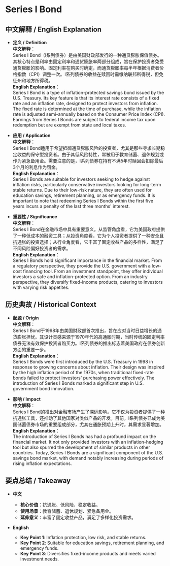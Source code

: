 # Series I Bond

## 中文解释 / English Explanation

* **定义 / Definition**  
  **中文解释**：  
  Series I Bond（I系列债券）是由美国财政部发行的一种通货膨胀保值债券。其核心特点是利率由固定利率和通货膨胀率两部分组成，旨在保护投资者免受通货膨胀的影响。固定利率在购买时确定，而通货膨胀率每半年根据消费者价格指数（CPI）调整一次。I系列债券的收益在赎回时需缴纳联邦所得税，但免征州和地方所得税。  
  **English Explanation**：  
  Series I Bond is a type of inflation-protected savings bond issued by the U.S. Treasury. Its key feature is that its interest rate consists of a fixed rate and an inflation rate, designed to protect investors from inflation. The fixed rate is determined at the time of purchase, while the inflation rate is adjusted semi-annually based on the Consumer Price Index (CPI). Earnings from Series I Bonds are subject to federal income tax upon redemption but are exempt from state and local taxes.

* **应用 / Application**  
  **中文解释**：  
  Series I Bond适用于希望抵御通货膨胀风险的投资者，尤其是那些寻求长期稳定收益的保守型投资者。由于其低风险特性，常被用于教育储蓄、退休规划或作为紧急备用金。需要注意的是，I系列债券在持有不满5年时赎回会扣除最后3个月的利息作为罚金。  
  **English Explanation**：  
  Series I Bonds are suitable for investors seeking to hedge against inflation risks, particularly conservative investors looking for long-term stable returns. Due to their low-risk nature, they are often used for education savings, retirement planning, or as emergency funds. It is important to note that redeeming Series I Bonds within the first five years incurs a penalty of the last three months' interest.

* **重要性 / Significance**  
  **中文解释**：  
  Series I Bond在金融市场中具有重要意义。从监管角度看，它为美国政府提供了一种低成本的融资工具；从投资角度看，它为个人投资者提供了一种安全且抗通胀的投资选择；从行业角度看，它丰富了固定收益产品的多样性，满足了不同风险偏好投资者的需求。  
  **English Explanation**：  
  Series I Bonds hold significant importance in the financial market. From a regulatory perspective, they provide the U.S. government with a low-cost financing tool. From an investment standpoint, they offer individual investors a safe and inflation-protected option. From an industry perspective, they diversify fixed-income products, catering to investors with varying risk appetites.

## 历史典故 / Historical Context

* **起源 / Origin**  
  **中文解释**：  
  Series I Bond于1998年由美国财政部首次推出，旨在应对当时日益增长的通货膨胀担忧。其设计灵感来源于1970年代的高通胀时期，当时传统的固定利率债券无法有效保护投资者购买力。I系列债券的推出标志着美国政府在债券创新方面的重要一步。  
  **English Explanation**：  
  Series I Bonds were first introduced by the U.S. Treasury in 1998 in response to growing concerns about inflation. Their design was inspired by the high inflation period of the 1970s, when traditional fixed-rate bonds failed to protect investors' purchasing power effectively. The introduction of Series I Bonds marked a significant step in U.S. government bond innovation.

* **影响 / Impact**  
  **中文解释**：  
  Series I Bond的推出对金融市场产生了深远影响。它不仅为投资者提供了一种抗通胀工具，还推动了其他国家对类似产品的开发。目前，I系列债券已成为美国储蓄债券市场的重要组成部分，尤其在通胀预期上升时，其需求显著增加。  
  **English Explanation**：  
  The introduction of Series I Bonds has had a profound impact on the financial market. It not only provided investors with an inflation-hedging tool but also spurred the development of similar products in other countries. Today, Series I Bonds are a significant component of the U.S. savings bond market, with demand notably increasing during periods of rising inflation expectations.

## 要点总结 / Takeaway

* **中文**  
  - **核心价值**：抗通胀、低风险、稳定收益。  
  - **使用场景**：教育储蓄、退休规划、紧急备用金。  
  - **延伸意义**：丰富了固定收益产品，满足了多样化投资需求。

* **English**  
  - **Key Point 1**: Inflation protection, low risk, and stable returns.  
  - **Key Point 2**: Suitable for education savings, retirement planning, and emergency funds.  
  - **Key Point 3**: Diversifies fixed-income products and meets varied investment needs.